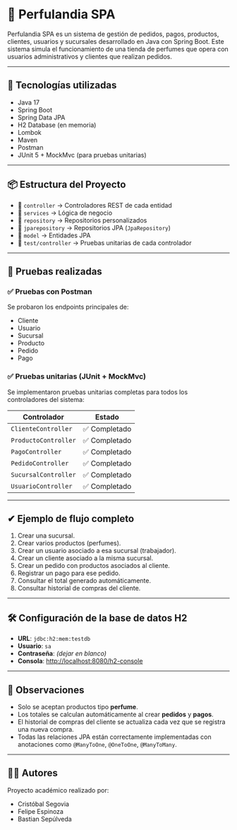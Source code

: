 # 🧴 Perfulandia SPA

Perfulandia SPA es un sistema de gestión de pedidos, pagos, productos, clientes, usuarios y sucursales desarrollado en Java con Spring Boot. Este sistema simula el funcionamiento de una tienda de perfumes que opera con usuarios administrativos y clientes que realizan pedidos.

---

## 🚀 Tecnologías utilizadas

- Java 17  
- Spring Boot  
- Spring Data JPA  
- H2 Database (en memoria)  
- Lombok  
- Maven  
- Postman  
- JUnit 5 + MockMvc (para pruebas unitarias)

---

## 📦 Estructura del Proyecto

- 📁 `controller` → Controladores REST de cada entidad  
- 📁 `services` → Lógica de negocio  
- 📁 `repository` → Repositorios personalizados  
- 📁 `jparepository` → Repositorios JPA (`JpaRepository`)  
- 📁 `model` → Entidades JPA  
- 📁 `test/controller` → Pruebas unitarias de cada controlador  

---

## 🧪 Pruebas realizadas

### ✅ Pruebas con Postman

Se probaron los endpoints principales de:

- Cliente  
- Usuario  
- Sucursal  
- Producto  
- Pedido  
- Pago   

### ✅ Pruebas unitarias (JUnit + MockMvc)

Se implementaron pruebas unitarias completas para todos los controladores del sistema:

| Controlador                 | Estado        |
|-----------------------------|---------------|
| `ClienteController`         | ✅ Completado  |
| `ProductoController`        | ✅ Completado  |
| `PagoController`            | ✅ Completado  |
| `PedidoController`          | ✅ Completado  |
| `SucursalController`        | ✅ Completado  |
| `UsuarioController`         | ✅ Completado  |

---

## ✔ Ejemplo de flujo completo

1. Crear una sucursal.
2. Crear varios productos (perfumes). 
3. Crear un usuario asociado a esa sucursal (trabajador).
4. Crear un cliente asociado a la misma sucursal.   
5. Crear un pedido con productos asociados al cliente.  
6. Registrar un pago para ese pedido.  
7. Consultar el total generado automáticamente.  
8. Consultar historial de compras del cliente.

---

## 🛠 Configuración de la base de datos H2

- **URL**: `jdbc:h2:mem:testdb`  
- **Usuario**: `sa`  
- **Contraseña**: *(dejar en blanco)*  
- **Consola**: [http://localhost:8080/h2-console](http://localhost:8080/h2-console)

---

## 🧠 Observaciones

- Solo se aceptan productos tipo **perfume**.  
- Los totales se calculan automáticamente al crear **pedidos** y **pagos**.  
- El historial de compras del cliente se actualiza cada vez que se registra una nueva compra.  
- Todas las relaciones JPA están correctamente implementadas con anotaciones como `@ManyToOne`, `@OneToOne`, `@ManyToMany`.

---

## 👨‍💻 Autores

Proyecto académico realizado por:

- Cristóbal Segovia  
- Felipe Espinoza  
- Bastian Sepúlveda
